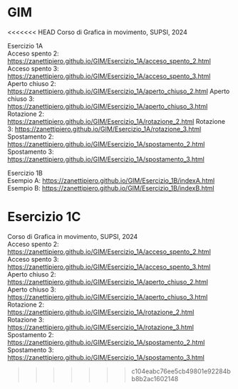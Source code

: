 # GIM
<<<<<<< HEAD
Corso di Grafica in movimento, SUPSI, 2024
  
Esercizio 1A  
Acceso spento 2: https://zanettipiero.github.io/GIM/Esercizio_1A/acceso_spento_2.html
Acceso spento 3: https://zanettipiero.github.io/GIM/Esercizio_1A/acceso_spento_3.html
Aperto chiuso 2: https://zanettipiero.github.io/GIM/Esercizio_1A/aperto_chiuso_2.html
Aperto chiuso 3: https://zanettipiero.github.io/GIM/Esercizio_1A/aperto_chiuso_3.html
Rotazione 2: https://zanettipiero.github.io/GIM/Esercizio_1A/rotazione_2.html
Rotazione 3: https://zanettipiero.github.io/GIM/Esercizio_1A/rotazione_3.html
Spostamento 2: https://zanettipiero.github.io/GIM/Esercizio_1A/spostamento_2.html
Spostamento 3: https://zanettipiero.github.io/GIM/Esercizio_1A/spostamento_3.html  
  
Esercizio 1B  
Esempio A: https://zanettipiero.github.io/GIM/Esercizio_1B/indexA.html
Esempio B: https://zanettipiero.github.io/GIM/Esercizio_1B/indexB.html  
  
Esercizio 1C  
=======
Corso di Grafica in movimento, SUPSI, 2024  
Acceso spento 2: https://zanettipiero.github.io/GIM/Esercizio_1A/acceso_spento_2.html  
Acceso spento 3: https://zanettipiero.github.io/GIM/Esercizio_1A/acceso_spento_3.html  
Aperto chiuso 2: https://zanettipiero.github.io/GIM/Esercizio_1A/aperto_chiuso_2.html  
Aperto chiuso 3: https://zanettipiero.github.io/GIM/Esercizio_1A/aperto_chiuso_3.html  
Rotazione 2: https://zanettipiero.github.io/GIM/Esercizio_1A/rotazione_2.html  
Rotazione 3: https://zanettipiero.github.io/GIM/Esercizio_1A/rotazione_3.html  
Spostamento 2: https://zanettipiero.github.io/GIM/Esercizio_1A/spostamento_2.html  
Spostamento 3: https://zanettipiero.github.io/GIM/Esercizio_1A/spostamento_3.html  
>>>>>>> c104eabc76ee5cb49801e92284bb8b2ac1602148
